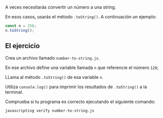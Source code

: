 A veces necesitarás convertir un número a una string.

En esos casos, usarás el método `.toString()`. A continuación un ejemplo:

```js
const n = 256;
n.toString();
```

## El ejercicio

Crea un archivo llamado `number-to-string.js`.

En ese archivo define una variable llamada `n` que referencie el número `128`;

LLama al método `.toString()` de esa variable `n`.

Utiliza `console.log()` para imprimir los resultados de `.toString()` a la terminal.

Comprueba si tu programa es correcto ejecutando el siguiente comando:

```bash
javascripting verify number-to-string.js
```
